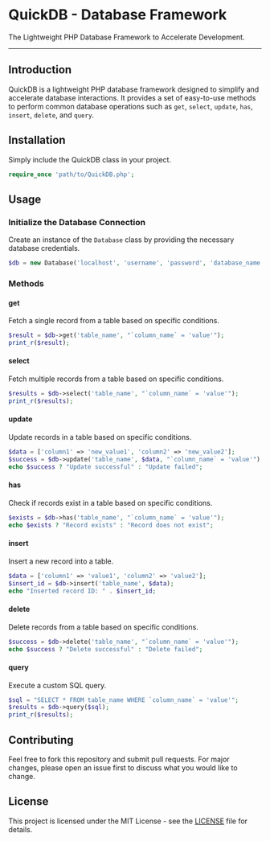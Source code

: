 # QuickDB - Database Framework

The Lightweight PHP Database Framework to Accelerate Development.

---

## Introduction

QuickDB is a lightweight PHP database framework designed to simplify and accelerate database interactions. It provides a set of easy-to-use methods to perform common database operations such as `get`, `select`, `update`, `has`, `insert`, `delete`, and `query`.

## Installation

Simply include the QuickDB class in your project.

```php
require_once 'path/to/QuickDB.php';
```

## Usage

### Initialize the Database Connection

Create an instance of the `Database` class by providing the necessary database credentials.

```php
$db = new Database('localhost', 'username', 'password', 'database_name');
```

### Methods

#### get

Fetch a single record from a table based on specific conditions.

```php
$result = $db->get('table_name', "`column_name` = 'value'");
print_r($result);
```

#### select

Fetch multiple records from a table based on specific conditions.

```php
$results = $db->select('table_name', "`column_name` = 'value'");
print_r($results);
```

#### update

Update records in a table based on specific conditions.

```php
$data = ['column1' => 'new_value1', 'column2' => 'new_value2'];
$success = $db->update('table_name', $data, "`column_name` = 'value'");
echo $success ? "Update successful" : "Update failed";
```

#### has

Check if records exist in a table based on specific conditions.

```php
$exists = $db->has('table_name', "`column_name` = 'value'");
echo $exists ? "Record exists" : "Record does not exist";
```

#### insert

Insert a new record into a table.

```php
$data = ['column1' => 'value1', 'column2' => 'value2'];
$insert_id = $db->insert('table_name', $data);
echo "Inserted record ID: " . $insert_id;
```

#### delete

Delete records from a table based on specific conditions.

```php
$success = $db->delete('table_name', "`column_name` = 'value'");
echo $success ? "Delete successful" : "Delete failed";
```

#### query

Execute a custom SQL query.

```php
$sql = "SELECT * FROM table_name WHERE `column_name` = 'value'";
$results = $db->query($sql);
print_r($results);
```

## Contributing

Feel free to fork this repository and submit pull requests. For major changes, please open an issue first to discuss what you would like to change.

## License

This project is licensed under the MIT License - see the [LICENSE](https://opensource.org/licenses/MIT) file for details.
